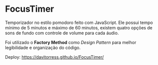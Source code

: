 # FocusTimer

Temporizador no estilo pomodoro feito com JavaScript.
Ele possui tempo mínimo de 5 minutos e máximo de 60 minutos, existem quatro opções de sons de fundo com controle de volume para cada áudio.

Foi utilizado o **Factory Method** como _Design Pattern_ para melhor legibilidade e organização do código.

Deploy: https://davitorress.github.io/FocusTimer/
